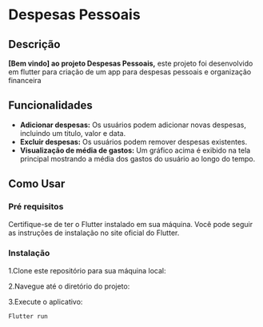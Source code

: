 # Despesas Pessoais

## Descrição

**[Bem vindo] ao projeto Despesas Pessoais,** este projeto foi desenvolvido em flutter para criação de um app  para despesas pessoais e organização financeira

## Funcionalidades

- **Adicionar despesas:** Os usuários podem adicionar novas despesas, incluindo um titulo, valor e data.
- **Excluir despesas:** Os usuários podem remover despesas existentes.
- **Visualização de média de gastos:** Um gráfico acima é exibido na tela principal mostrando a média dos gastos do usuário ao longo do tempo.

## Como Usar
### Pré requisitos
Certifique-se de ter o Flutter instalado em sua máquina. Você pode seguir as instruções de instalação no site oficial do Flutter.

### Instalação
1.Clone este repositório para sua máquina local:

2.Navegue até o diretório do projeto:

3.Execute o aplicativo:

```
Flutter run
```
